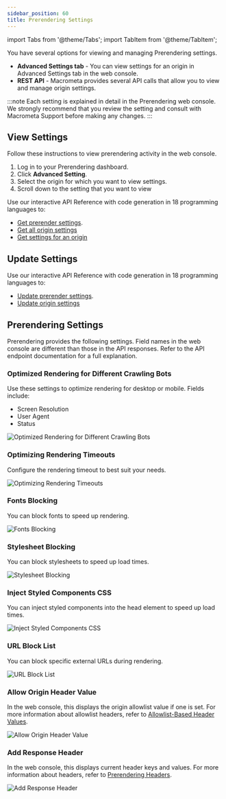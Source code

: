 ```yaml
---
sidebar_position: 60
title: Prerendering Settings
---
```


import Tabs from '@theme/Tabs';
import TabItem from '@theme/TabItem';

You have several options for viewing and managing Prerendering settings.

- **Advanced Settings tab** - You can view settings for an origin in Advanced Settings tab in the web console.
- **REST API** - Macrometa provides several API calls that allow you to view and manage origin settings.

:::note
Each setting is explained in detail in the Prerendering web console. We strongly recommend that you review the setting and consult with Macrometa Support before making any changes.
:::

## View Settings

<Tabs groupId="operating-systems">
<TabItem value="console" label="Web Console">

Follow these instructions to view prerendering activity in the web console.

1. Log in to your Prerendering dashboard.
2. Click **Advanced Setting**.
3. Select the origin for which you want to view settings.
4. Scroll down to the setting that you want to view

</TabItem>
<TabItem value="api" label="REST API">

Use our interactive API Reference with code generation in 18 programming languages to:

- [Get prerender settings](https://www.macrometa.com/docs/apiPrerendering#/paths/api-prerender-v1-origins-origin--settings/get).
- [Get all origin settings](https://www.macrometa.com/docs/apiPrerendering#/paths/api-prerender-v1-origins/get)
- [Get settings for an origin](https://www.macrometa.com/docs/apiPrerendering#/paths/api-prerender-v1-origins-origin/get)

</TabItem>
</Tabs>

## Update Settings

Use our interactive API Reference with code generation in 18 programming languages to:

- [Update prerender settings](https://www.macrometa.com/docs/apiPrerendering#/paths/api-prerender-v1-origins-origin--settings/patch).
- [Update origin settings](https://www.macrometa.com/docs/apiPrerendering#/paths/api-prerender-v1-origins-origin/patch)

## Prerendering Settings

Prerendering provides the following settings. Field names in the web console are different than those in the API responses. Refer to the API endpoint documentation for a full explanation.

### Optimized Rendering for Different Crawling Bots

Use these settings to optimize rendering for desktop or mobile. Fields include:

- Screen Resolution
- User Agent
- Status

![Optimized Rendering for Different Crawling Bots](/img/prerendering/optimizing-rendering-for-different-bots.png)

### Optimizing Rendering Timeouts

Configure the rendering timeout to best suit your needs.

![Optimizing Rendering Timeouts](/img/prerendering/optimizing-rendering-timeouts.png)

### Fonts Blocking

You can block fonts to speed up rendering.

![Fonts Blocking](/img/prerendering/fonts-blocking.png)

### Stylesheet Blocking

You can block stylesheets to speed up load times.

![Stylesheet Blocking](/img/prerendering/stylesheet-blocking.png)

### Inject Styled Components CSS

You can inject styled components into the head element to speed up load times.

![Inject Styled Components CSS](/img/prerendering/inject-styled-components-css.png)

### URL Block List

You can block specific external URLs during rendering.

![URL Block List](/img/prerendering/url-block-list.png)

### Allow Origin Header Value

In the web console, this displays the origin allowlist value if one is set. For more information about allowlist headers, refer to [Allowlist-Based Header Values](prerendering-headers/allowlist-value-headers.md).

![Allow Origin Header Value](/img/prerendering/allow-origin-header-value.png)

### Add Response Header

In the web console, this displays current header keys and values. For more information about headers, refer to [Prerendering Headers](prerendering-headers).

![Add Response Header](/img/prerendering/add-response-header.png)
